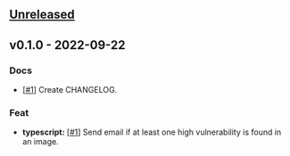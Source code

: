 <a name="unreleased"></a>
## [Unreleased]


<a name="v0.1.0"></a>
## v0.1.0 - 2022-09-22
### Docs
- [[#1](https://github.com/030/yaam/issues/1)] Create CHANGELOG.

### Feat
- **typescript:** [[#1](https://github.com/030/yaam/issues/1)] Send email if at least one high vulnerability is found in an image.


[Unreleased]: https://github.com/030/yaam/compare/v0.1.0...HEAD
